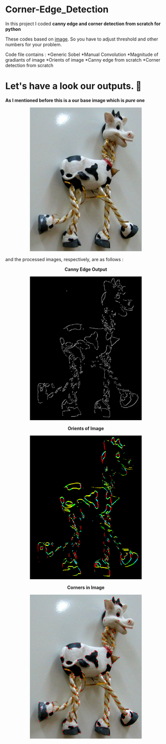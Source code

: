 # Corner-Edge_Detection

In this project I coded **canny edge and corner detection from scratch for python**

These codes based on [image](https://raw.githubusercontent.com/ozgunsungar/Corner-Edge_Detection/main/image.png). So you have to adjust threshold and other numbers for your problem.

Code file contains : 
*Generic Sobel
*Manual Convolution
*Magnitude of gradiants of image
*Orients of image
*Canny edge from scratch
*Corner detection from scratch

# Let's have a look our outputs. :muscle:	

**As I mentioned before this is a our base image which is _pure_ one**
<p align="center">
  <img src="https://raw.githubusercontent.com/ozgunsungar/Corner-Edge_Detection/main/image.png" width="350" title="Base Image">
<p/>
and the processed images, respectively, are as follows : 

<p align="center">
  <b>Canny Edge Output
</p>


<p align="center">
  <img src="https://raw.githubusercontent.com/ozgunsungar/Corner-Edge_Detection/main/image_canny.png" width="350" title="Canny Edge">
<p/>

    
<p align="center">
  <b>Orients of Image
</p>

<p align="center">
  <img src="https://raw.githubusercontent.com/ozgunsungar/Corner-Edge_Detection/main/image_orient.png" width="350" title="Orients">
<p/>
    
<p align="center">
  <b>Corners in Image
</p>
    
<p align="center">
  <img src="https://raw.githubusercontent.com/ozgunsungar/Corner-Edge_Detection/main/image_corners.png" width="350" title="Corners">
<p/>
